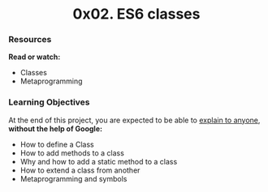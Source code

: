 <center><h1>0x02. ES6 classes</h1></center>

<h3>Resources</h3>

<p>
<b>Read or watch:</b>

<ul>
<li>Classes</li>
<li>Metaprogramming</li>
</ul>
</p>

<h3>Learning Objectives</h3>

<p>
At the end of this project, you are expected to be able to <a href="https://alx-intranet.hbtn.io/rltoken/HZvBl09eHoGwvN8jqlYO-g">explain to anyone</a>, <b>without the help of Google:</b>

<ul>
<li>How to define a Class</li>
<li>How to add methods to a class</li>
<li>Why and how to add a static method to a class</li>
<li>How to extend a class from another</li>
<li>Metaprogramming and symbols</li>
</ul>
</p>
